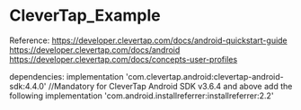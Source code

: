# CleverTap_Example

Reference:
https://developer.clevertap.com/docs/android-quickstart-guide
https://developer.clevertap.com/docs/android
https://developer.clevertap.com/docs/concepts-user-profiles

dependencies:
implementation 'com.clevertap.android:clevertap-android-sdk:4.4.0'
//Mandatory for CleverTap Android SDK v3.6.4 and above add the following
implementation 'com.android.installreferrer:installreferrer:2.2'

